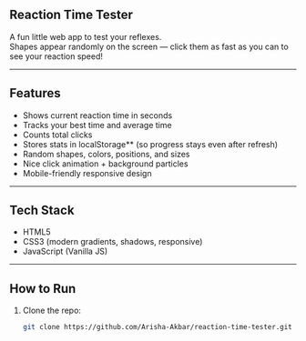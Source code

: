 ## Reaction Time Tester  

A fun little web app to test your reflexes.  
Shapes appear randomly on the screen — click them as fast as you can to see your reaction speed!  

---

## Features  
- Shows current reaction time in seconds  
- Tracks your best time and average time
- Counts total clicks
- Stores stats in localStorage** (so progress stays even after refresh)  
- Random shapes, colors, positions, and sizes
- Nice click animation + background particles 
- Mobile-friendly responsive design  

---

## Tech Stack  
- HTML5
- CSS3 (modern gradients, shadows, responsive)  
- JavaScript (Vanilla JS)

---

## How to Run  
1. Clone the repo:  
   ```bash
   git clone https://github.com/Arisha-Akbar/reaction-time-tester.git
